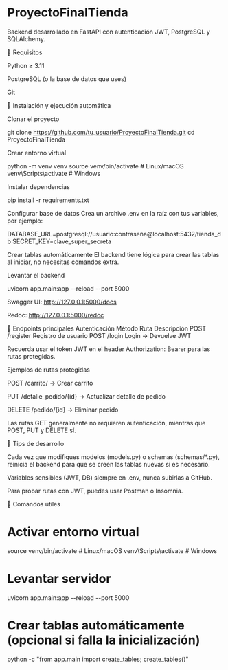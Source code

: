 # ProyectoFinalTienda

Backend desarrollado en FastAPI con autenticación JWT, PostgreSQL y SQLAlchemy.

🔹 Requisitos

Python ≥ 3.11

PostgreSQL (o la base de datos que uses)

Git

🔹 Instalación y ejecución automática

Clonar el proyecto

git clone https://github.com/tu_usuario/ProyectoFinalTienda.git
cd ProyectoFinalTienda


Crear entorno virtual

python -m venv venv
source venv/bin/activate   # Linux/macOS
venv\Scripts\activate      # Windows


Instalar dependencias

pip install -r requirements.txt


Configurar base de datos
Crea un archivo .env en la raíz con tus variables, por ejemplo:

DATABASE_URL=postgresql://usuario:contraseña@localhost:5432/tienda_db
SECRET_KEY=clave_super_secreta


Crear tablas automáticamente
El backend tiene lógica para crear las tablas al iniciar, no necesitas comandos extra.

Levantar el backend

uvicorn app.main:app --reload --port 5000


Swagger UI: http://127.0.0.1:5000/docs

Redoc: http://127.0.0.1:5000/redoc

🔹 Endpoints principales
Autenticación
Método	Ruta	Descripción
POST	/register	Registro de usuario
POST	/login	Login → Devuelve JWT

Recuerda usar el token JWT en el header Authorization: Bearer <token> para las rutas protegidas.

Ejemplos de rutas protegidas

POST /carrito/ → Crear carrito

PUT /detalle_pedido/{id} → Actualizar detalle de pedido

DELETE /pedido/{id} → Eliminar pedido

Las rutas GET generalmente no requieren autenticación, mientras que POST, PUT y DELETE sí.

🔹 Tips de desarrollo

Cada vez que modifiques modelos (models.py) o schemas (schemas/*.py), reinicia el backend para que se creen las tablas nuevas si es necesario.

Variables sensibles (JWT, DB) siempre en .env, nunca subirlas a GitHub.

Para probar rutas con JWT, puedes usar Postman o Insomnia.

🔹 Comandos útiles
# Activar entorno virtual
source venv/bin/activate  # Linux/macOS
venv\Scripts\activate     # Windows

# Levantar servidor
uvicorn app.main:app --reload --port 5000

# Crear tablas automáticamente (opcional si falla la inicialización)
python -c "from app.main import create_tables; create_tables()"